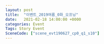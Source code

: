 ```yaml
---
layout: post
title:  "이벤트_2019여름_0화_오프닝"
date:   2021-02-18 14:00:00 +0000
categories: Event
Tags: Story Event
SceneCode: ["scene_evt190627_cp0_q1_s10"]
---
```

